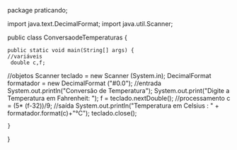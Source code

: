 package praticando;

import java.text.DecimalFormat;
import java.util.Scanner;

public class ConversaodeTemperaturas {

	public static void main(String[] args) {
	//variáveis
	 double c,f;
   //objetos 
	 Scanner teclado = new Scanner (System.in);
	 DecimalFormat formatador = new DecimalFormat ("#0.0");
	 //entrada
	 System.out.println("Conversão de Temperatura");
	 System.out.print("Digite a Temperatura em Fahrenheit: ");
	 f = teclado.nextDouble();
	 //processamento
	 c = (5* (f-32))/9;
	 //saída
	 System.out.println("Temperatura em Celsius : " + formatador.format(c)+"°C");
	 teclado.close();
	 
	 
	} 
	

}
